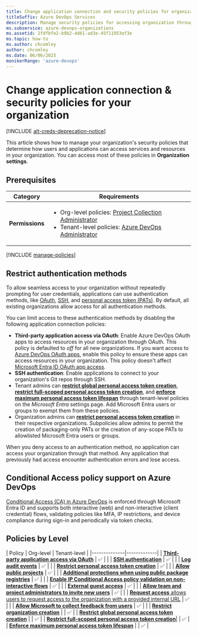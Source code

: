 ```yaml
---
title: Change application connection and security policies for organizations
titleSuffix: Azure DevOps Services
description: Manage security policies for accessing organization through Conditional Access, OAuth, SSH, and personal access tokens (PATs).
ms.subservice: azure-devops-organizations
ms.assetid: 2fdfbfe2-b9b2-4d61-ad3e-45f11953ef3e
ms.topic: how-to
ms.author: chcomley
author: chcomley
ms.date: 06/06/2025
monikerRange: 'azure-devops'
---
```


# Change application connection & security policies for your organization

[!INCLUDE [alt-creds-deprecation-notice](../../includes/alt-creds-deprecation-notice.md)]

This article shows how to manage your organization's security policies that determine how users and applications can access services and resources in your organization. You can access most of these policies in **Organization settings**.

## Prerequisites

| Category | Requirements |
|--------------|-------------|
|**Permissions**| <ul><li>Org-level policies: [Project Collection Administrator](../security/look-up-project-collection-administrators.md)</li><li>Tenant-level policies: [Azure DevOps Administrator](../security/look-up-azure-devops-administrator.md)</li></ul>|

[!INCLUDE [manage-policies](../../includes/manage-policies.md)]

## Restrict authentication methods

To allow seamless access to your organization without repeatedly prompting for user credentials, applications can use authentication methods, like [OAuth](../../integrate/get-started/authentication/oauth.md), [SSH](../../repos/git/use-ssh-keys-to-authenticate.md), and [personal access token (PATs)](use-personal-access-tokens-to-authenticate.md). By default, all existing organizations allow access for all authentication methods.

You can limit access to these authentication methods by disabling the following application connection policies:
- **Third-party application access via OAuth**: Enable Azure DevOps OAuth apps to access resources in your organization through OAuth. This policy is defaulted to *off* for all new organizations. If you want access to [Azure DevOps OAuth apps](../../integrate/get-started/authentication/azure-devops-oauth.md), enable this policy to ensure these apps can access resources in your organization. This policy doesn't affect [Microsoft Entra ID OAuth app access](../../integrate/get-started/authentication/entra-oauth.md).
- **SSH authentication**: Enable applications to connect to your organization's Git repos through SSH.
- Tenant admins can [**restrict global personal access token creation**](manage-pats-with-policies-for-administrators.md#restrict-creation-of-global-pats-tenant-policy), [**restrict full-scoped personal access token creation**](manage-pats-with-policies-for-administrators.md#restrict-creation-of-full-scoped-pats-tenant-policy), and [**enforce maximum personal access token lifespan**](manage-pats-with-policies-for-administrators.md#set-maximum-lifespan-for-new-pats-tenant-policy) through tenant-level policies on the _Microsoft Entra_ settings page. Add Microsoft Entra users or groups to exempt them from these policies.
- Organization admins can [**restrict personal access token creation**](manage-pats-with-policies-for-administrators.md#restrict-personal-access-token-creation-organization-policy) in their respective organizations. Subpolicies allow admins to permit the creation of packaging-only PATs or the creation of any-scope PATs to allowlisted Microsoft Entra users or groups.

When you deny access to an authentication method, no application can access your organization through that method. Any application that previously had access encounter authentication errors and lose access.

<a name='cap-support-on-azure-devops'></a>

## Conditional Access policy support on Azure DevOps

[Conditional Access (CA) in Azure DevOps](conditional-access-policies.md) is enforced through Microsoft Entra ID and supports both interactive (web) and non-interactive (client credential) flows, validating policies like MFA, IP restrictions, and device compliance during sign-in and periodically via token checks. 


## Policies by Level

| Policy | Org-level | Tenant-level |
|--------------|-------------|
| [**Third-party application access via OAuth**](#restrict-authentication-methods) | ✅ | |
| [**SSH authentication**](#restrict-authentication-methods) | ✅ |  |
| [**Log audit events**](../audit/azure-devops-auditing.md) | ✅ |  |
| [**Restrict personal access token creation**](manage-pats-with-policies-for-administrators.md#restrict-personal-access-token-creation-organization-policy) | ✅ |  |
| [**Allow public projects**](../projects/make-project-public.md) | ✅ |  |
| [**Additional protections when using public package registries**](https://devblogs.microsoft.com/devops/changes-to-azure-artifact-upstream-behavior/) | ✅ |  |
| [**Enable IP Conditional Access policy validation on non-interactive flows**](conditional-access-policies.md) | ✅ |  | 
| [**External guest access**](add-external-user.md) | ✅ |  |
| [**Allow team and project administrators to invite new users**](../security/restrict-invitations.md) | ✅ |  |
| [**Request access** allows users to request access to the organization with a provided internal URL](disable-request-access-policy.md) | ✅ |  |
| [**Allow Microsoft to collect feedback from users**](../security/data-protection.md#data-privacy) | ✅ |  |
| [**Restrict organization creation**](azure-ad-tenant-policy-restrict-org-creation.md) |  | ✅ | 
| [**Restrict global personal access token creation**](manage-pats-with-policies-for-administrators.md#restrict-creation-of-global-pats-tenant-policy) | | ✅ |
| [**Restrict full-scoped personal access token creation**](manage-pats-with-policies-for-administrators.md#restrict-creation-of-full-scoped-pats-tenant-policy)| | ✅ |
| [**Enforce maximum personal access token lifespan**](manage-pats-with-policies-for-administrators.md#set-maximum-lifespan-for-new-pats-tenant-policy) | | ✅ |

